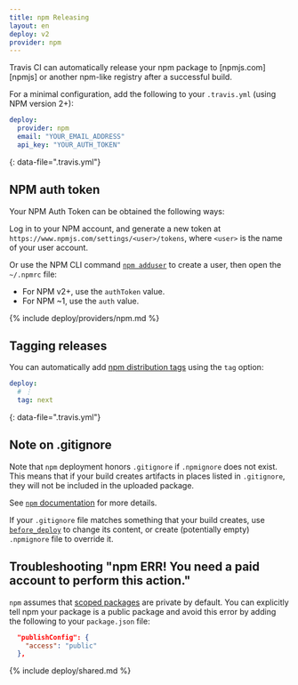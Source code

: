 ```yaml
---
title: npm Releasing
layout: en
deploy: v2
provider: npm
---
```


Travis CI can automatically release your npm package to [npmjs.com][npmjs]
or another npm-like registry after a successful build.

For a minimal configuration, add the following to your `.travis.yml` (using NPM
version 2+):

```yaml
deploy:
  provider: npm
  email: "YOUR_EMAIL_ADDRESS"
  api_key: "YOUR_AUTH_TOKEN"
```
{: data-file=".travis.yml"}

## NPM auth token

Your NPM Auth Token can be obtained the following ways:

Log in to your NPM account, and generate a new token at `https://www.npmjs.com/settings/<user>/tokens`,
where `<user>` is the name of your user account.

Or use the NPM CLI command [`npm adduser`](https://docs.npmjs.com/cli/adduser)
to create a user, then open the `~/.npmrc` file:

* For NPM v2+, use the `authToken` value.
* For NPM ~1, use the `auth` value.

{% include deploy/providers/npm.md %}

## Tagging releases

You can automatically add [npm distribution tags](https://docs.npmjs.com/getting-started/using-tags)
using the `tag` option:

```yaml
deploy:
  # ⋮
  tag: next
```
{: data-file=".travis.yml"}

## Note on .gitignore

Note that `npm` deployment honors `.gitignore` if `.npmignore` does not exist.
This means that if your build creates artifacts in places listed in `.gitignore`,
they will not be included in the uploaded package.

See [`npm` documentation](https://docs.npmjs.com/misc/developers#keeping-files-out-of-your-package)
for more details.

If your `.gitignore` file matches something that your build creates, use
[`before_deploy`](#running-commands-before-and-after-deploy) to change
its content, or create (potentially empty) `.npmignore` file
to override it.

## Troubleshooting "npm ERR! You need a paid account to perform this action."

`npm` assumes that [scoped packages](https://docs.npmjs.com/misc/scope) are
private by default. You can explicitly tell npm your package is a public package
and avoid this error by adding the following to your `package.json` file:

```json
  "publishConfig": {
    "access": "public"
  },
```

{% include deploy/shared.md %}
